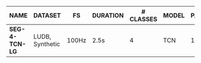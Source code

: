 | NAME             | DATASET                  | FS    | DURATION | # CLASSES | MODEL         | PARAMS | FLOPS   | METRIC    |
| ---------------- | ------------------------ | ----- | -------- | --------- | ------------- | ------ | ------- | --------- |
| __SEG-4-TCN-LG__ | LUDB, Synthetic          | 100Hz | 2.5s     | 4         | TCN           | 10K    | 3.9M    | 89.4% F1  |
